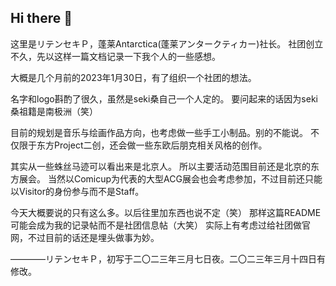 ## Hi there 👋
这里是リテンセキＰ，蓬莱Antarctica(蓬莱アンタークティカー)社长。
社团创立不久，先以这样一篇文档记录一下我个人的一些感想。

大概是几个月前的2023年1月30日，有了组织一个社团的想法。

名字和logo斟酌了很久，虽然是seki桑自己一个人定的。
要问起来的话因为seki桑祖籍是南极洲（笑）

目前的规划是音乐与绘画作品方向，也考虑做一些手工小制品。别的不能说。
不仅限于东方Project二创，还会做一些东欧后朋克相关风格的创作。

其实从一些蛛丝马迹可以看出来是北京人。
所以主要活动范围目前还是北京的东方展会。
当然以Comicup为代表的大型ACG展会也会考虑参加，不过目前还只能以Visitor的身份参与而不是Staff。

今天大概要说的只有这么多。以后往里加东西也说不定（笑）
那样这篇README可能会成为我的记录帖而不是社团信息帖（大笑）
实际上有考虑过给社团做官网，不过目前的话还是埋头做事为妙。

————リテンセキＰ，初写于二〇二三年三月七日夜。二〇二三年三月十四日有修改。
